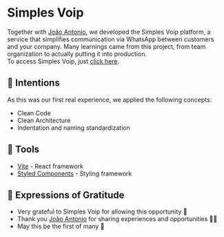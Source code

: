 # Simples Voip

Together with [João Antonio](https://github.com/joaotoni), we developed the Simples Voip platform, a service that simplifies communication via WhatsApp between customers and your company. Many learnings came from this project, from team organization to actually putting it into production.  
To access Simples Voip, just [click here](https://simplesvoip.com.br/).

## 💬 Intentions

As this was our first real experience, we applied the following concepts:

- Clean Code
- Clean Architecture
- Indentation and naming standardization

## 🔧 Tools

- [Vite](https://vitejs.dev/) - React framework
- [Styled Components](https://styled-components.com/) - Styling framework

## 🎁 Expressions of Gratitude

* Very grateful to Simples Voip for allowing this opportunity 🤝  
* Thank you [João Antonio](https://github.com/joaotoni) for sharing experiences and opportunities 🤜🤛  
* May this be the first of many 💪
